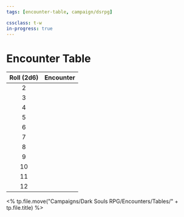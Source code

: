 ```yaml
---
tags: [encounter-table, campaign/dsrpg]

cssclass: t-w
in-progress: true
---
```

# Encounter Table

| Roll (2d6) | Encounter | 
|:----------:| ---- |
|     2      |      |
|     3      |      |
|     4      |      |
|     5      |      |
|     6      |      |
|     7      |      |
|     8      |      |
|     9      |      |
|     10     |      |
|     11     |      |
|     12     |      |

<% tp.file.move("Campaigns/Dark Souls RPG/Encounters/Tables/" + tp.file.title) %>
